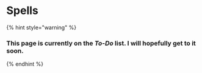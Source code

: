 # Spells

{% hint style="warning" %}
### This page is currently on the _To-Do_ list. I will hopefully get to it soon.
{% endhint %}
